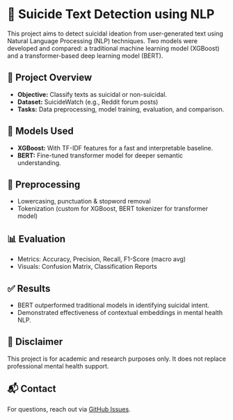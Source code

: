 # 🧠 Suicide Text Detection using NLP

This project aims to detect suicidal ideation from user-generated text using Natural Language Processing (NLP) techniques. Two models were developed and compared: a traditional machine learning model (XGBoost) and a transformer-based deep learning model (BERT).

## 📂 Project Overview
- **Objective:** Classify texts as suicidal or non-suicidal.
- **Dataset:** SuicideWatch (e.g., Reddit forum posts)
- **Tasks:** Data preprocessing, model training, evaluation, and comparison.

## 🧪 Models Used
- **XGBoost:** With TF-IDF features for a fast and interpretable baseline.
- **BERT:** Fine-tuned transformer model for deeper semantic understanding.

## 🧹 Preprocessing
- Lowercasing, punctuation & stopword removal
- Tokenization (custom for XGBoost, BERT tokenizer for transformer model)

## 📊 Evaluation
- Metrics: Accuracy, Precision, Recall, F1-Score (macro avg)
- Visuals: Confusion Matrix, Classification Reports

## ✅ Results
- BERT outperformed traditional models in identifying suicidal intent.
- Demonstrated effectiveness of contextual embeddings in mental health NLP.

## 📌 Disclaimer
This project is for academic and research purposes only. It does not replace professional mental health support.

## 📬 Contact
For questions, reach out via [GitHub Issues](https://github.com/yourusername/suicide-text-detection/issues).
